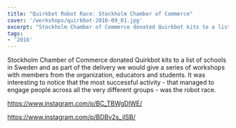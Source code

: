 ```yaml
---
title: "Quirkbot Robot Race: Stockholm Chamber of Commerce"
cover: '/workshops/quirkbot-2016-09_01.jpg'
excerpt: "Stockholm Chamber of Commerce donated Quirkbot kits to a list of schools in Sweden and as part of the delivery we would give a series of workshops with members from the organization, educators and students. It was interesting to notice that the most successful activity - that managed to engage people across all the very different groups - was the robot race."
tags:
- '2016'
---
```


Stockholm Chamber of Commerce donated Quirkbot kits to a list of schools in Sweden and as part of the delivery we would give a series of workshops with members from the organization, educators and students. It was interesting to notice that the most successful activity - that managed to engage people across all the very different groups - was the robot race.

https://www.instagram.com/p/BC_TBWgDlWE/

https://www.instagram.com/p/BDBv2s_jlSB/
